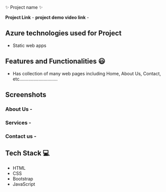  ✨  Project name ✨

**Project Link** -
**project demo video link** - 

## Azure technologies used for Project

- Static web apps

## Features and Functionalities 😃

- Has collection of many web pages including Home, About Us, Contact, etc..............................

## Screenshots




   

### About Us -



### Services -



### Contact us -





## Tech Stack 💻
- HTML
- CSS
- Bootstrap
- JavaScript
